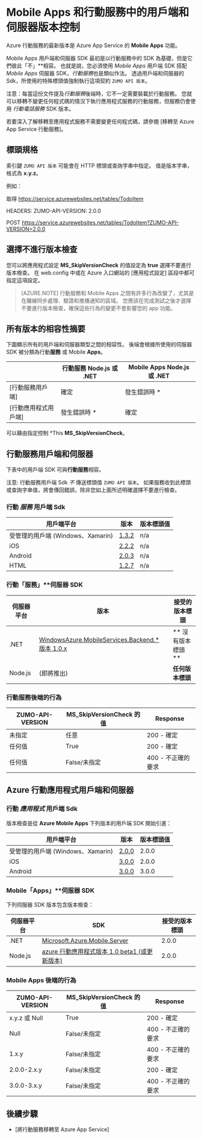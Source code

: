 <properties
  pageTitle="Mobile Apps 和行動服務中的用戶端和伺服器 SDK 版本控制 | Azure App Service"
  description="列出適用於行動服務和 Azure Mobile Apps 的用戶端 SDK 和與伺服器 SDK 版本的相容性"
  services="app-service\mobile"
  documentationCenter=""
  authors="lindydonna" 
  manager="dwrede"
  editor=""/>

<tags
  ms.service="app-service-mobile"
  ms.workload="mobile"
  ms.tgt_pltfrm="mobile-multiple"
  ms.devlang="dotnet"
  ms.topic="article"
  ms.date="12/15/2015"
  ms.author="donnam"/>


# Mobile Apps 和行動服務中的用戶端和伺服器版本控制

Azure 行動服務的最新版本是 Azure App Service 的 **Mobile Apps** 功能。



Mobile Apps 用戶端和伺服器 SDK 最初是以行動服務中的 SDK 為基礎，但是它們彼此「不」**相容。 也就是說，您必須使用 *Mobile Apps* 用戶端 SDK 搭配 *Mobile Apps* 伺服器 SDK，*行動服務*也是類似作法。 透過用戶端和伺服器的 Sdk，所使用的特殊標頭值強制執行這項契約 `ZUMO API 版本`。

注意：每當這份文件提及*行動服務*後端時，它不一定需要裝載於行動服務。 您就可以移轉不變更任何程式碼的情況下執行應用程式服務的行動服務，但服務仍會使用 *行動電話服務*  SDK 版本。

若要深入了解移轉至應用程式服務不需要變更任何程式碼，請參閱 [移轉至 Azure App Service 行動服務]。

## 標頭規格

索引鍵 `ZUMO API 版本` 可能會在 HTTP 標頭或查詢字串中指定。 值是版本字串，格式為 **x.y.z**。

例如：

取得 https://service.azurewebsites.net/tables/TodoItem

HEADERS: ZUMO-API-VERSION: 2.0.0

POST https://service.azurewebsites.net/tables/TodoItem?ZUMO-API-VERSION=2.0.0

## 選擇不進行版本檢查

您可以將應用程式設定 **MS_SkipVersionCheck** 的值設定為 **true** 選擇不要進行版本檢查。 在 web.config 中或在 Azure 入口網站的 [應用程式設定] 區段中都可指定這項設定。
> [AZURE.NOTE] 行動服務和 Mobile Apps 之間有許多行為改變了，尤其是在離線同步處理、驗證和推播通知的區域。 您應該在完成測試之後才選擇不要進行版本檢查，確保這些行為的變更不會影響您的 app 功能。

## 所有版本的相容性摘要

下圖顯示所有的用戶端和伺服器類型之間的相容性。 後端會根據所使用的伺服器 SDK 被分類為行動**服務** 或 Mobile **Apps**。

| | **行動服務** Node.js 或 .NET| **Mobile Apps** Node.js 或 .NET|
| ----------                | -----------------------             |   ----------------              |
| [行動服務用戶端]| 確定| 發生錯誤時 *|
| [行動應用程式用戶端]| 發生錯誤時 *| 確定|

可以藉由指定控制 \*This **MS_SkipVersionCheck**。





## <a name="1.0.0"></a>行動服務用戶端和伺服器

下表中的用戶端 SDK 可與**行動服務**相容。

注意: 行動服務用戶端 Sdk *不* 傳送標頭值 `ZUMO API 版本`。 如果服務收到此標頭或查詢字串值，將會傳回錯誤，除非您如上面所述明確選擇不要進行檢查。

### <a name="MobileServicesClients"></a> 行動 *服務* 用戶端 Sdk

| 用戶端平台| 版本| 版本標頭值|
| -------------------               | ------------------------                                                  | -------------------  |
| 受管理的用戶端 (Windows、Xamarin)| [1.3.2](https://www.nuget.org/packages/WindowsAzure.MobileServices/1.3.2)| n/a|
| iOS| [2.2.2](http://aka.ms/gc6fex)| n/a|
| Android| [2.0.3](https://go.microsoft.com/fwLink/?LinkID=280126)| n/a|
| HTML| [1.2.7](http://ajax.aspnetcdn.com/ajax/mobileservices/MobileServices.Web-1.2.7.min.js)| n/a|

### 行動「服務」**伺服器 SDK

| 伺服器平台| 版本| 接受的版本標頭|
| ---------------- | ------------------------------------------------------------                                                   | ----------------------- |
| .NET| [WindowsAzure.MobileServices.Backend.* 版本 1.0.x](https://www.nuget.org/packages/WindowsAzure.MobileServices.Backend/)| ** 沒有版本標頭 **|
| Node.js| (即將推出)| **任何版本標頭**|



### 行動服務後端的行為

| ZUMO-API-VERSION| MS_SkipVersionCheck 的值| Response|
| ---------------- | ---------------------------- | -------- |
| 未指定| 任意| 200 - 確定|
| 任何值| True| 200 - 確定|
| 任何值| False/未指定| 400 - 不正確的要求|

## <a name="2.0.0"></a>Azure 行動應用程式用戶端和伺服器

### <a name="MobileAppsClients"></a> 行動 *應用程式* 用戶端 Sdk

版本檢查是從 **Azure Mobile Apps** 下列版本的用戶端 SDK 開始引進：

| 用戶端平台| 版本| 版本標頭值|
| -------------------               | ------------------------  | -----------------    |
| 受管理的用戶端 (Windows、Xamarin)| [2.0.0](https://www.nuget.org/packages/Microsoft.Azure.Mobile.Client/2.0.0)| 2.0.0|
| iOS| [3.0.0](http://go.microsoft.com/fwlink/?LinkID=529823)| 2.0.0|
| Android| [3.0.0](http://go.microsoft.com/fwlink/?LinkID=717033&clcid=0x409)| 3.0.0|



### Mobile「Apps」**伺服器 SDK

下列伺服器 SDK 版本包含版本檢查：

| 伺服器平台| SDK| 接受的版本標頭|
| ---------------- | ------------------------------------------------------------                                                   | ----------------------- |
| .NET| [Microsoft.Azure.Mobile.Server](https://www.nuget.org/packages/Microsoft.Azure.Mobile.Server/)| 2.0.0|
| Node.js| [azure 行動應用程式版本 1.0 beta1 (或更新版本)](https://www.npmjs.com/package/azure-mobile-apps)| 2.0.0|

### Mobile Apps 後端的行為

| ZUMO-API-VERSION| MS_SkipVersionCheck 的值| Response|
| ---------------- | ---------------------------- | -------- |
| x.y.z 或 Null| True| 200 - 確定|
| Null| False/未指定| 400 - 不正確的要求|
| 1.x.y| False/未指定| 400 - 不正確的要求|
| 2.0.0-2.x.y| False/未指定| 200 - 確定|
| 3.0.0-3.x.y| False/未指定| 400 - 不正確的要求|


## 後續步驟

- [將行動服務移轉至 Azure App Service]



[mobile services clients]: #MobileServicesClients 
[mobile apps clients]: #MobileAppsClients 
[mobile app server sdk]: http://www.nuget.org/packages/microsoft.azure.mobile.server 
[migrate a mobile service to azure app service]: app-service-mobile-migrating-from-mobile-services.md 

